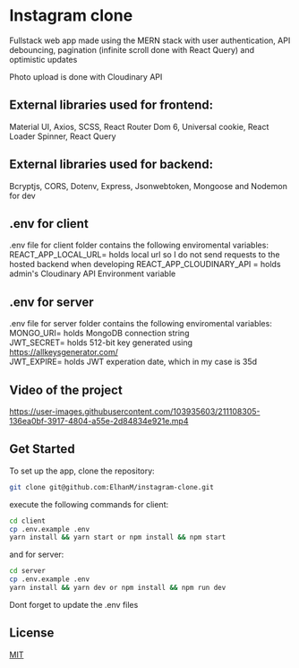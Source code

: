 # Instagram clone

Fullstack web app made using the MERN stack with user authentication, API debouncing, pagination (infinite scroll done with React Query) and optimistic updates

Photo upload is done with Cloudinary API

## External libraries used for frontend: <br />

Material UI, Axios, SCSS, React Router Dom 6, Universal cookie, React Loader Spinner, React Query

## External libraries used for backend: <br />

Bcryptjs, CORS, Dotenv, Express, Jsonwebtoken, Mongoose and Nodemon for dev

## .env for client

.env file for client folder contains the following enviromental variables: <br />
REACT_APP_LOCAL_URL= holds local url so I do not send requests to the hosted backend when developing
REACT_APP_CLOUDINARY_API = holds admin's Cloudinary API Environment variable

## .env for server

.env file for server folder contains the following enviromental variables: <br />
MONGO_URI= holds MongoDB connection string <br />
JWT_SECRET= holds 512-bit key generated using https://allkeysgenerator.com/ <br />
JWT_EXPIRE= holds JWT experation date, which in my case is 35d <br />

## Video of the project

https://user-images.githubusercontent.com/103935603/211108305-136ea0bf-3917-4804-a55e-2d84834e921e.mp4

## Get Started

To set up the app, clone the repository:

```bash
git clone git@github.com:ElhanM/instagram-clone.git
```

execute the following commands for client:

```bash
cd client
cp .env.example .env
yarn install && yarn start or npm install && npm start
```

and for server:

```bash
cd server
cp .env.example .env
yarn install && yarn dev or npm install && npm run dev
```

Dont forget to update the .env files

## License
[MIT](https://choosealicense.com/licenses/mit/)
